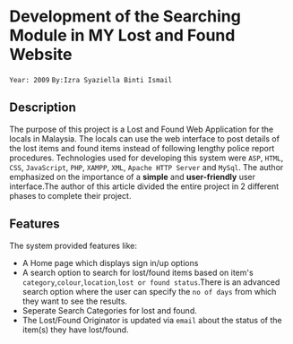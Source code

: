 # Development of the Searching Module in MY Lost and Found Website

`Year: 2009` `By:Izra Syaziella Binti Ismail`

## Description

The purpose of this project is a Lost and Found Web Application for the locals in Malaysia. The locals can use the web interface to post details of the lost items and found items instead of following lengthy police report procedures. Technologies used for developing this system were `ASP`, `HTML`, `CSS`, `JavaScript`, `PHP`, `XAMPP`, `XML`, `Apache HTTP Server` and `MySql`. The author emphasized on the importance of a **simple** and **user-friendly** user interface.The author of this article divided the entire project in 2 different phases to complete their project.

## Features

The system provided features like:

- A Home page which displays sign in/up options
- A search option to search for lost/found items based on item's `category`,`colour`,`location`,`lost or found status`.There is an advanced search option where the user can specify the `no of days` from which they want to see the results.
- Seperate Search Categories for lost and found.
- The Lost/Found Originator is updated via `email` about the status of the item(s) they have lost/found.

